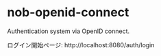 # nob-openid-connect

Authentication system via OpenID connect.

ログイン開始ページ: http://localhost:8080/auth/login
